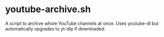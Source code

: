 # youtube-archive.sh
 A script to archive whole YouTube channels at once. Uses youtube-dl but automatically upgrades to yt-dlp if downloaded. 
